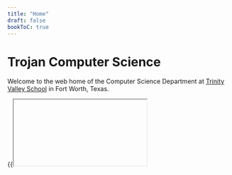 ```yaml
---
title: "Home"
draft: false
bookToC: true
---
```

# Trojan Computer Science

Welcome to the web home of the Computer Science Department at [Trinity Valley School](http://tvs.org) in Fort Worth, Texas.

{{<iframe>}}test

## Courses We Offer
  - [APCS A]({{< relref "apcsa" >}})
  - [Graphics Programming]({{< relref "Graphics" >}})
  - [Mechatronics]({{< relref "Mechatronics" >}})
  - [Problem Solving]({{< relref "Problem Solving" >}})